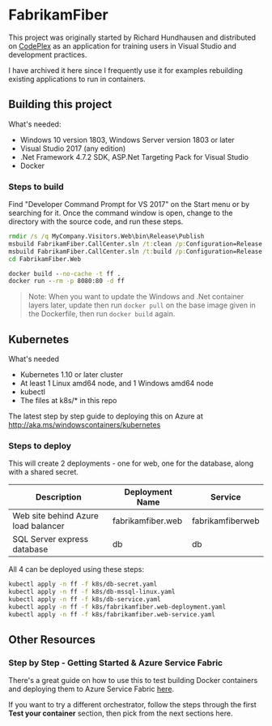 # FabrikamFiber

This project was originally started by Richard Hundhausen and distributed on [CodePlex](https://fabrikam.codeplex.com/) as an application for training users in Visual Studio and development practices.

I have archived it here since I frequently use it for examples rebuilding existing applications to run in containers.

## Building this project
  
What's needed:

- Windows 10 version 1803, Windows Server version 1803 or later
- Visual Studio 2017 (any edition)
- .Net Framework 4.7.2 SDK, ASP.Net Targeting Pack for Visual Studio
- Docker

### Steps to build

Find "Developer Command Prompt for VS 2017" on the Start menu or by searching for it. Once the command window is open, change to the directory with the source code, and run these steps.
 

```cmd
rmdir /s /q MyCompany.Visitors.Web\bin\Release\Publish
msbuild FabrikamFiber.CallCenter.sln /t:clean /p:Configuration=Release
msbuild FabrikamFiber.CallCenter.sln /t:build /p:Configuration=Release /p:PublishProfile=FolderProfile /p:DeployOnBuild=true
cd FabrikamFiber.Web

docker build --no-cache -t ff .
docker run --rm -p 8080:80 -d ff
``` 
> Note: When you want to update the Windows and .Net container layers later, update then run `docker pull` on the base image given in the Dockerfile, then run `docker build` again.

 
## Kubernetes

What's needed

- Kubernetes 1.10 or later cluster
- At least 1 Linux amd64 node, and 1 Windows amd64 node
- kubectl
- The files at k8s/* in this repo

The latest step by step guide to deploying this on Azure at http://aka.ms/windowscontainers/kubernetes

### Steps to deploy

This will create 2 deployments - one for web, one for the database, along with a shared secret. 
 
Description                         | Deployment Name              | Service
------------------------------------|------------------------------|-------------------------
Web site behind Azure load balancer | fabrikamfiber.web            | fabrikamfiberweb
SQL Server express database         | db                           | db
 
All 4 can be deployed using these steps:
 
```bash
kubectl apply -n ff -f k8s/db-secret.yaml
kubectl apply -n ff -f k8s/db-mssql-linux.yaml
kubectl apply -n ff -f k8s/db-service.yaml
kubectl apply -n ff -f k8s/fabrikamfiber.web-deployment.yaml
kubectl apply -n ff -f k8s/fabrikamfiber.web-service.yaml
```

## Other Resources

### Step by Step - Getting Started & Azure Service Fabric

There's a great guide on how to use this to test building Docker containers and deploying them to Azure Service Fabric [here](https://docs.microsoft.com/en-us/azure/service-fabric/service-fabric-host-app-in-a-container).

If you want to try a different orchestrator, follow the steps through the first **Test your container** section, then pick from the next sections here.
